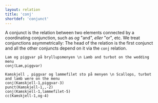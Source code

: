 ```yaml
---
layout: relation
title: 'conj'
shortdef: 'conjunct'
---
```


A conjunct is the relation between two elements connected by a coordinating conjunction, such as *og* "and", *eller* "or", etc. We treat conjunctions asymmetrically: The head of the relation is the first conjunct and all the other conjuncts depend on it via the `conj` relation.

~~~ sdparse
Lam og piggvar på bryllupsmenyen \n Lamb and turbot on the wedding menu
conj(Lam,piggvar)
~~~

~~~ sdparse
Kamskjell , piggvar og lammefilet sto på menyen \n Scallops, turbot and lamb were on the menu
conj(Kamskjell-1,piggvar-3)
punct(Kamskjell-1,,-2)
conj(Kamskjell-1,lammefilet-5)
cc(Kamskjell-1,og-4)
~~~
<!-- Interlanguage links updated Út zář 29 18:41:15 CEST 2020 -->
